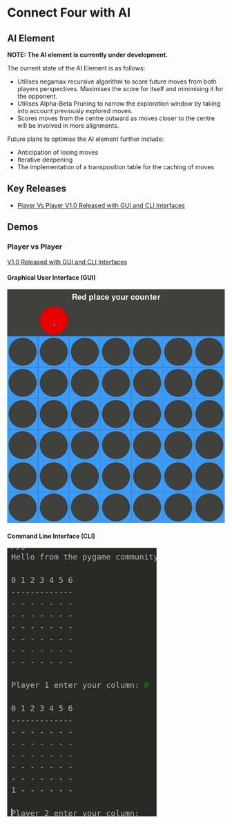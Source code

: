 # Connect Four with AI

## AI Element
**NOTE: The AI element is currently under development.**

The current state of the AI Element is as follows:
* Utilises negamax recursive algorithm to score future moves from both players perspectives. Maximises the score for itself and minimising it for the opponent.
* Utilises Alpha-Beta Pruning to narrow the exploration window by taking into account previously explored moves.
* Scores moves from the centre outward as moves closer to the centre will be involved in more alignments.

Future plans to optimise the AI element further include:
* Anticipation of losing moves
* Iterative deepening
* The implementation of a transposition table for the caching of moves

## Key Releases
* [Player Vs Player V1.0 Released with GUI and CLI Interfaces](https://github.com/maw101/ConnectFourAI/releases/tag/PvP-V1.0)


## Demos
### Player vs Player
[V1.0 Released with GUI and CLI Interfaces](https://github.com/maw101/ConnectFourAI/releases/tag/PvP-V1.0)
#### Graphical User Interface (GUI)
![](demo_gifs/player_vs_player_gui_demo.gif)

#### Command Line Interface (CLI)
![](demo_gifs/player_vs_player_cli_demo.gif)
